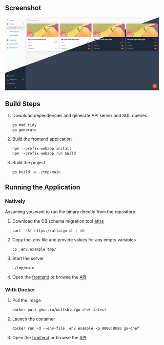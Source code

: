 ## Screenshot
![Promotional screenshot](screenshots/promo.webp)

## Build Steps
1. Download dependencies and generate API server and SQL queries
    ```
    go mod tidy
    go generate
    ```
2. Build the frontend application 
    ```
    npm --prefix webapp install
    npm --prefix webapp run build
    ```
3. Build the project
    ```
    go build -o ./tmp/main
    ```

## Running the Application

### Natively

Assuming you want to run the binary directly from the repository:

1. Download the DB schema migration tool [atlas](https://atlasgo.io/docs)
   ```
   curl -sSf https://atlasgo.sh | sh
   ```
2. Copy the .env file and provide values for any empty variables
    ```shell
    cp .env.example tmp/
    ```
3. Start the server
    ```
    ./tmp/main
    ```
3. Open the [frontend](http://localhost:8080) or browse the [API](http://localhost:8080/api/docs)

### With Docker

1. Pull the image
   ```
   docker pull ghcr.io/wolfsblu/go-chef:latest
   ```
2. Launch the container
   ```
   docker run -d --env-file .env.example -p 8080:8080 go-chef
   ```
3. Open the [frontend](http://localhost:8080) or browse the [API](http://localhost:8080/api/docs)